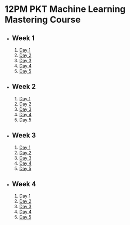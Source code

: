 # 12PM PKT Machine Learning Mastering Course

- ## Week 1

   1. [Day 1](https://www.facebook.com/iCodeguru/videos/630868269440066)
   2. [Day 2](https://www.facebook.com/iCodeguru/videos/1364617181558982)
   3. [Day 3](https://www.facebook.com/iCodeguru/videos/604538029200674)
   4. [Day 4](https://www.facebook.com/watch/?v=1645721919357581)
   5. [Day 5](https://www.facebook.com/watch/?v=939736754963792)

- ## Week 2

   1. [Day 1](https://www.facebook.com/iCodeguru/videos/511155351993690)
   2. [Day 2](https://www.facebook.com/iCodeguru/videos/2893060874195943)
   3. [Day 3](https://www.facebook.com/iCodeguru/videos/971393797754077)
   4. [Day 4](https://www.facebook.com/iCodeguru/videos/1022718296335200)
   5. [Day 5](https://www.facebook.com/iCodeguru/videos/971911631700543)

- ## Week 3

   1. [Day 1](https://www.facebook.com/iCodeguru/videos/577634705272858)
   2. [Day 2](https://www.facebook.com/watch/?v=1536929326998584)
   3. [Day 3](https://www.facebook.com/watch/?v=1539342206714310)
   4. [Day 4](https://www.facebook.com/watch/?v=1809709986513721)
   5. [Day 5](https://www.facebook.com/iCodeguru/videos/1166509107702732)

- ## Week 4

   1. [Day 1](https://www.facebook.com/watch/?v=2083714365434187)
   2. [Day 2](https://www.facebook.com/watch/?v=659936159793835)
   3. [Day 3](https://www.facebook.com/iCodeguru/videos/3077842642368243)
   4. [Day 4](https://www.facebook.com/watch/?v=657909236796535)
   5. [Day 5](https://www.facebook.com/watch/?v=978991340821500)

<!-- - ## Week 

   1. [Day 1]()
   2. [Day 2]()
   3. [Day 3]()
   4. [Day 4]()
   5. [Day 5]() -->

<!-- - ## Week 

   1. [Day 1]()
   2. [Day 2]()
   3. [Day 3]()
   4. [Day 4]()
   5. [Day 5]() -->